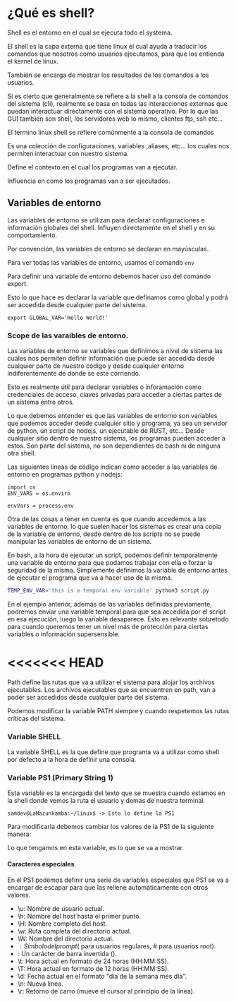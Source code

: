 # ¿Qué es shell?

Shell es el entorno en el cual se ejecuta todo el systema.

El shell es la capa externa que tiene linux el cual ayuda a traducir los comandos que nosotros como usuarios ejecutamos, para que los entienda el kernel de linux.

También se encarga de mostrar los resultados de los comandos a los usuarios.

Si es cierto que generalmente se refiere a la shell a la consola de comandos del sistema (cli), realmente se basa en todas las interacciones externas que puedan interactuar directamente con el sistema operativo. Por lo que las GUI también son shell, los servidores web lo mismo, clientes ftp, ssh etc...

El termino linux shell se refiere comúnmente a la consola de comandos

Es una colección de configuraciones, variables ,aliases, etc... los cuales nos permiten interactuar con nuestro sistema.

Define el contexto en el cual los programas van a ejecutar.

Influencia en como los programas van a ser ejecutados. 

## Variables de entorno

Las variables de entorno se utilizan para declarar configuraciones e información globales del shell. Influyen directamente en el shell y en su comportamiento.

Por convención, las variables de entorno se declaran en mayúsculas.

Para ver todas las variables de entorno, usamos el comando `env`

Para definir una variable de entorno debemos hacer uso del comando export.

Esto lo que hace es declarar la variable que definamos como global y podrá ser accedida desde cualquier parte del sistema.

`export GLOBAL_VAR='Hello World!'`

### Scope de las varaibles de entorno.

Las variables de entorno se variables que definimos a nivel de sistema las cuales nos permiten definir información que puede ser accedida desde cualquier parte de nuestro código y desde cualquier entorno indiferentemente de donde se este corriendo. 

Esto es realmente útil para declarar variables o inforamación como credenciales de acceso, claves privadas para acceder a ciertas partes de un sistema entre otros.

Lo que debemos entender es que las variables de entorno son variables que podemos acceder desde cualquier sitio y programa, ya sea un servidor de python, un script de nodejs, un ejecutable de RUST, etc... Desde cualquier sitio dentro de nuestro sistema, los programas pueden acceder a estos. Son parte del sistema, no son dependientes de bash ni de ninguna otra shell.

Las siguientes líneas de código indican como acceder a las variables de entorno en programas python y nodejs:

``` python3
import os
ENV_VARS = os.enviro
```

``` nodejs
envVars = process.env
```

Otra de las cosas a tener en cuenta es que cuando accedemos a las variables de entorno, lo que suelen hacer los sistemas es crear una copia de la variable de entorno, desde dentro de los scripts no se puede manipular las variables de entorno de un sistema.

En bash, a la hora de ejecutar un script, podemos definir temporalmente una variable de entorno para que podamos trabajar con ella o forzar la seguridad de la misma. Simplemente definimos la variable de entorno antes de ejecutar el programa que va a hacer uso de la misma.

``` bash
TEMP_ENV_VAR='this is a temporal env variable' python3 script.py
```

En el ejemplo anterior, además de las variables definidas previamente, podremos enviar una variable temporal para que sea accedida por el script en esa ejecución, luego la variable desaparece. Esto es relevante sobretodo para cuando queremos tener un nivel más de protección para ciertas variables o información supersensible.


<<<<<<< HEAD
=======
Path define las rutas que va a utilizar el sistema para alojar los archivos ejecutables. Los archivos ejecutables que se encuentren en path, van a poder ser accedidos desde cualquier parte del sistema.

Podemos modificar la variable PATH siempre y cuando respetemos las rutas críticas del sistema.

### Variable SHELL

La variable SHELL es la que define que programa va a utilizar como shell por defecto a la hora de definir una consola.

### Variable PS1 (Primary String 1)

Esta variable es la encargada del texto que se muestra cuando estamos en la shell donde vemos la ruta el usuario y demas de nuestra terminal.

```shell
samdev@LaMazunkamba:~/linux$ -> Esto lo define la PS1
```

Para modificarla debemos cambiar los valores de la PS1 de la siguiente manera:

Lo que tengamos en esta variable, es lo que se va a mostrar.

#### Caracteres especiales

En el PS1 podemos definir una serie de variables especiales que PS1 se va a encargar de escapar para que las rellene automáticamente con otros valores.

- \u: Nombre de usuario actual.
- \h: Nombre del host hasta el primer punto.
- \H: Nombre completo del host.
- \w: Ruta completa del directorio actual.
- \W: Nombre del directorio actual.
- $: Símbolo del prompt ($ para usuarios regulares, # para usuarios root).
- \: Un carácter de barra invertida (\).
- \t: Hora actual en formato de 24 horas (HH:MM:SS).
- \T: Hora actual en formato de 12 horas (HH:MM:SS).
- \d: Fecha actual en el formato "día de la semana mes día".
- \n: Nueva línea.
- \r: Retorno de carro (mueve el cursor al principio de la línea).

